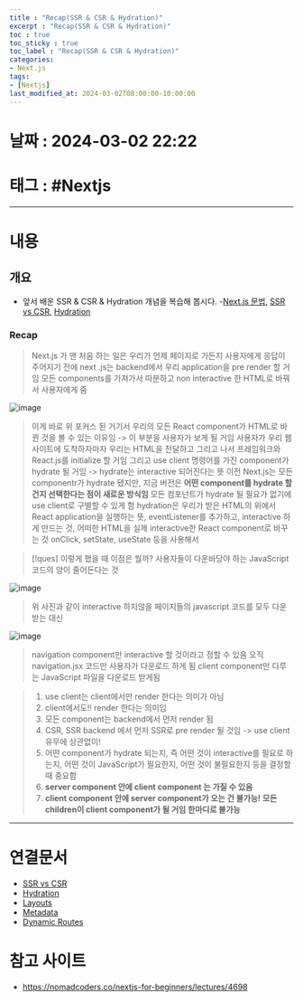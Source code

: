 ```yaml
---
title : "Recap(SSR & CSR & Hydration)"
excerpt : "Recap(SSR & CSR & Hydration)"
toc : true
toc_sticky : true
toc_label : "Recap(SSR & CSR & Hydration)"
categories:
- Next.js
tags:
- [Nextjs]
last_modified_at: 2024-03-02T08:00:00-10:00:00
---
```


# 날짜 : 2024-03-02 22:22

# 태그 : #Nextjs  
---

# 내용

## 개요
- 앞서 배운 SSR & CSR & Hydration 개념을 복습해 봅시다.
-[Next.js 문법](../../next.js/next.js-Next.js-문법), [SSR vs CSR](../../next.js/next.js-SSR-vs-CSR), [Hydration](../../next.js/next.js-Hydration)

### Recap
> Next.js 가 맨 처음 하는 일은
> 우리가 언제 페이지로 가든지 사용자에게 응답이 주어지기 전에 next .js는 backend에서 우리 application을 pre render 할 거임 
> 모든 components를 가져가서 따분하고 non interactive 한 HTML로 바꿔서 사용자에게 줌
>   

![image](../../assets/images/Pasted%20image%2020240303163438.png)
> 이게 바로 위 포커스 된 거기서 우리의 모든 React component가 HTML로 바뀐 것을 볼 수 있는 이유임 -> 이 부분을 사용자가 보게 될 거임
> 사용자가 우리 웹 사이트에 도착하자마자 우리는 HTML을 전달하고 그리고 나서 프레임워크와 React.js를 initialize 할 거임
> 그리고 use client 명령어를 가진 component가 hydrate 될 거임 -> hydrate는 interactive 되어진다는 뜻
> 이전 Next.js는 모든 componentr가 hydrate 됐지만, 지금 버전은 **어떤 component를 hydrate 할 건지 선택한다는 점이 새로운 방식임**
> 모든 컴포넌트가 hydrate 될 필요가 없기에 use client로 구별할 수 있게 함
> hydration은 우리가 받은 HTML의 위에서 React application을 실행하는 뜻, eventListener를 추가하고, interactive 하게 만드는 것, 어떠한 HTML을 실제 interactive한 React component로 바꾸는 것 onClick, setState, useState 등을 사용해서

> [!ques] 이렇게 했을 때 이점은 뭘까?
> 사용자들이 다운바당야 하는 JavaScript 코드의 양이 줄어든다는 것
>   

![image](../../assets/images/Pasted%20image%2020240303164400.png)
> 위 사진과 같이 interactive 하지않을 페이지들의 javascript 코드를 모두 다운받는 대신 
>   

![image](../../assets/images/Pasted%20image%2020240303164516.png)
> navigation component만 interactive 할 것이라고 정할 수 있음
> 오직 navigation.jsx 코드만 사용자가 다운로드 하게 됨
> client component만 다루는 JavaScript 파일을 다운로드 받게됨

> 
> 1. use client는 client에서만 render 한다는 의미가 아님
> 2. client에서도!! render 한다는 의미임
> 3. 모든 component는 backend에서 먼저 render 됨
> 4. CSR, SSR backend 에서 먼저 SSR로 pre render 될 것임 -> use client 유무에 상관없이!
> 5. 어떤 component가 hydrate 되는지, 즉 어떤 것이 interactive를 필요로 하는지, 어떤 것이 JavaScript가 필요한지, 어떤 것이 불필요한지 등을 결정할 때 중요함
> 6. **server component 안에 client component 는 가질 수 있음**
> 7. **client component 안에 server component가 오는 건 불가능! 모든 children이 client component가 될 거임 한마디로 불가능**

---

# 연결문서
- [SSR vs CSR](../../next.js/next.js-SSR-vs-CSR)
- [Hydration](../../next.js/next.js-Hydration)
- [Layouts](../../next.js/next.js-Layouts)
- [Metadata](../../next.js/next.js-Metadata)
- [Dynamic Routes](../../next.js/next.js-Dynamic-Routes)

# 참고 사이트
- https://nomadcoders.co/nextjs-for-beginners/lectures/4698
